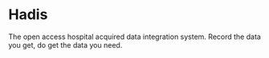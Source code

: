 # Hadis

The open access hospital acquired data integration system. Record the data you get, do get the data you need.
